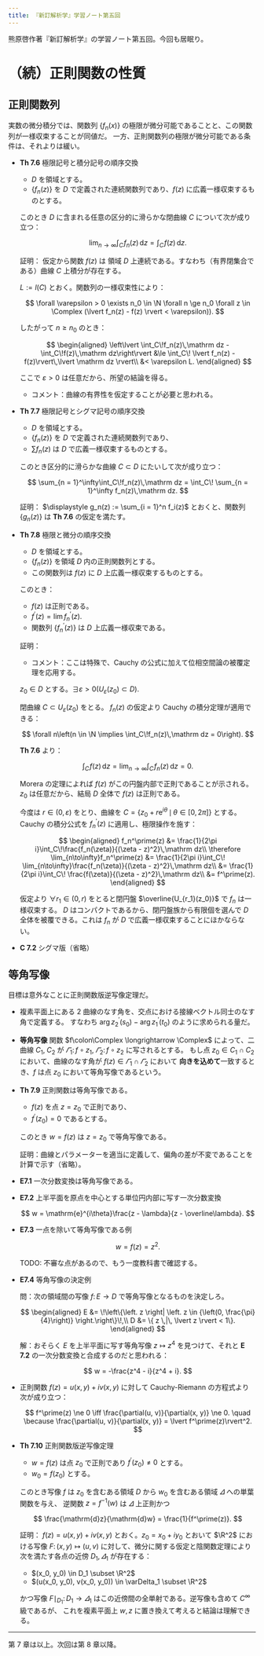 ```yaml
---
title: 『新訂解析学』学習ノート第五回
---
```


熊原啓作著『新訂解析学』の学習ノート第五回。今回も居眠り。

# （続）正則関数の性質

## 正則関数列

実数の微分積分では、関数列 $\lbrace f_n(x) \rbrace$ の極限が微分可能であることと、この関数列が一様収束することが同値だ。
一方、正則関数列の極限が微分可能である条件は、それよりは緩い。

* **Th 7.6** 極限記号と積分記号の順序交換
  * $D$ を領域とする。
  * $\lbrace f_n(z) \rbrace$ を $D$ で定義された連続関数列であり、$f(z)$ に広義一様収束するものとする。

  このとき $D$ に含まれる任意の区分的に滑らかな閉曲線 $C$ について次が成り立つ：

  $$
  \lim_{n \to \infty}\int_C\!f_n(z)\,\mathrm dz = \int_C\!f(z)\,\mathrm dz.
  $$

  証明：
  仮定から関数 $f(z)$ は 領域 $D$ 上連続である。すなわち（有界閉集合である）曲線 $C$ 上積分が存在する。

  $L := l(C)$ とおく。関数列の一様収束性により：

  $$
  \forall \varepsilon > 0
    \exists n_0 \in \N
        \forall n \ge n_0 \forall z \in \Complex (\lvert f_n(z) - f(z) \rvert < \varepsilon)).
  $$

  したがって $n \ge n_0$ のとき：

  $$
  \begin{aligned}
      \left\lvert \int_C\!f_n(z)\,\mathrm dz - \int_C\!f(z)\,\mathrm dz\right\rvert
      &\le \int_C\! \lvert f_n(z) - f(z)\rvert\,\lvert \mathrm dz \rvert\\
      &< \varepsilon L.
  \end{aligned}
  $$

  ここで $\varepsilon > 0$ は任意だから、所望の結論を得る。
  * コメント：曲線の有界性を仮定することが必要と思われる。
* **Th 7.7** 極限記号とシグマ記号の順序交換
  * $D$ を領域とする。
  * $\lbrace f_n(z) \rbrace$ を $D$ で定義された連続関数列であり、
  * $\sum f_n(z)$ は $D$ で広義一様収束するものとする。

  このとき区分的に滑らかな曲線 $C \subset D$ にたいして次が成り立つ：

  $$
  \sum_{n = 1}^\infty\int_C\!f_n(z)\,\mathrm dz
  = \int_C\! \sum_{n = 1}^\infty f_n(z)\,\mathrm dz.
  $$

  証明：
  $\displaystyle g_n(z) := \sum_{i = 1}^n f_i(z)$ とおくと、関数列 $\lbrace g_n(z) \rbrace$ は
  **Th 7.6** の仮定を満たす。
* **Th 7.8** 極限と微分の順序交換
  * $D$ を領域とする。
  * $\lbrace f_n(z) \rbrace$ を領域 $D$ 内の正則関数列とする。
  * この関数列は $f(z)$ に $D$ 上広義一様収束するものとする。

  このとき：
  * $f(z)$ は正則である。
  * $f^\prime(z) = \lim f_n^\prime(z).$
  * 関数列 $\lbrace f_n^\prime(z) \rbrace$ は $D$ 上広義一様収束である。

  証明：
  * コメント：ここは特殊で、Cauchy の公式に加えて位相空間論の被覆定理を応用する。

  $z_0 \in D$ とする。$\exists \varepsilon > 0 (U_{\varepsilon}(z_0) \subset D).$

  閉曲線 $C \subset U_{\varepsilon}(z_0)$ をとる。
  $f_n(z)$ の仮定より Cauchy の積分定理が適用できる：

  $$
  \forall n\left(n \in \N \implies \int_C\!f_n(z)\,\mathrm dz = 0\right).
  $$

  **Th 7.6** より：

  $$
  \int_C\!f(z)\,\mathrm dz = \lim_{n\to\infty}\int_C\!f_n(z)\,\mathrm dz = 0.
  $$

  Morera の定理によれば $f(z)$ がこの円盤内部で正則であることが示される。
  $z_0$ は任意だから、結局 $D$ 全体で $f(z)$ は正則である。

  今度は $r \in {(0, \varepsilon)}$ をとり、曲線を $C = \lbrace z_0 + r\mathrm{e}^{i\theta}\,\mid\, \theta \in {[0, 2\pi]} \rbrace$ とする。
  Cauchy の積分公式を $f_n^\prime(z)$ に適用し、極限操作を施す：

  $$
  \begin{aligned}
  f_n^\prime(z) &= \frac{1}{2\pi i}\int_C\!\frac{f_n(\zeta)}{(\zeta - z)^2}\,\mathrm dz\\
  \therefore \lim_{n\to\infty}f_n^\prime(z) &= \frac{1}{2\pi i}\int_C\! \lim_{n\to\infty}\frac{f_n(\zeta)}{(\zeta - z)^2}\,\mathrm dz\\
  &= \frac{1}{2\pi i}\int_C\! \frac{f(\zeta)}{(\zeta - z)^2}\,\mathrm dz\\
  &= f^\prime(z).
  \end{aligned}
  $$

  仮定より $\forall r_1 \in {(0, r)}$ をとると閉円盤 $\overline{U_{r_1}(z_0)}$ で $f_n$ は一様収束する。
  $D$ はコンパクトであるから、閉円盤族から有限個を選んで $D$ 全体を被覆できる。これは $f_n$ が $D$ で広義一様収束することにほかならない。
* **C 7.2** シグマ版（省略）

## 等角写像

目標は意外なことに正則関数版逆写像定理だ。

* 複素平面上にある 2 曲線のなす角を、交点における接線ベクトル同士のなす角で定義する。
  すなわち $\arg z_2^\prime(s_0) - \arg z_1^\prime(t_0)$ のように求められる量だ。
* **等角写像** 関数 $f\colon\Complex \longrightarrow \Complex$ によって、二曲線 $C_1,\;C_2$ が
  $\varGamma_1\colon f \circ z_1,\;\varGamma_2\colon f \circ z_2$ に写されるとする。
  もし点 $z_0 \in C_1 \cap C_2$ において、曲線のなす角が $f(z) \in \varGamma_1 \cap \varGamma_2$ において
  **向きを込めて**一致するとき、$f$ は点 $z_0$ において等角写像であるという。
* **Th 7.9** 正則関数は等角写像である。
  * $f(z)$ を点 $z = z_0$ で正則であり、
  * $f^\prime(z_0) = 0$ であるとする。

  このとき $w = f(z)$ は $z = z_0$ で等角写像である。

  証明：曲線とパラメーターを適当に定義して、偏角の差が不変であることを計算で示す（省略）。
* **E7.1** 一次分数変換は等角写像である。
* **E7.2** 上半平面を原点を中心とする単位円内部に写す一次分数変換

  $$
  w = \mathrm{e}^{i\theta}\frac{z - \lambda}{z - \overline\lambda}.
  $$

* **E7.3** 一点を除いて等角写像である例

  $$
  w = f(z) = z^2.
  $$

  TODO: 不審な点があるので、もう一度教科書で確認する。
* **E7.4** 等角写像の決定例

  問：次の領域間の写像 $f\colon E \longrightarrow D$ で等角写像となるものを決定しろ。

  $$
  \begin{aligned}
      E &= \!\left\{\left. z \right| \left. z \in {\left(0, \frac{\pi}{4}\right)} \right.\right\}\!,\\
      D &= \{ z \,|\, \lvert z \rvert < 1\}.
  \end{aligned}
  $$

  解：おそらく $E$ を上半平面に写す等角写像 $z \longmapsto z^4$ を見つけて、それと **E 7.2** の一次分数変換と合成するのだと思われる：

  $$
  w = -\frac{z^4 - i}{z^4 + i}.
  $$

* 正則関数 $f(z) = u(x, y) + iv(x, y)$ に対して Cauchy-Riemann の方程式より次が成り立つ：

  $$
  f^\prime(z) \ne 0 \iff \frac{\partial(u, v)}{\partial(x, y)} \ne 0.
  \quad \because \frac{\partial(u, v)}{\partial(x, y)} = \lvert f^\prime(z)\rvert^2.
  $$

* **Th 7.10** 正則関数版逆写像定理
  * $w = f(z)$ は点 $z_0$ で正則であり $f^\prime(z_0) \ne 0$ とする。
  * $w_0 = f(z_0)$ とする。

  このとき写像 $f$ は $z_0$ を含むある領域 $D$ から $w_0$ を含むある領域 $\varDelta$ への単葉関数を与え、
  逆関数 $z = f^{-1}(w)$ は $\varDelta$ 上正則かつ

  $$
  \frac{\mathrm{d}z}{\mathrm{d}w} = \frac{1}{f^\prime(z)}.
  $$

  証明：
  $f(z) = u(x, y) + iv(x, y)$ とおく。$z_0 = x_0 + i y_0$ とおいて
  $\R^2$ における写像 $F\colon(x, y) \longmapsto (u, v)$ に対して、微分に関する仮定と陰関数定理により次を満たす各点の近傍 $D_1, \varDelta_1$ が存在する：

  * $(x_0, y_0) \in D_1 \subset \R^2$
  * $(u(x_0, y_0), v(x_0, y_0)) \in \varDelta_1 \subset \R^2$

  かつ写像 $F\mid_{D_1}\colon D_1 \longrightarrow \varDelta_1$ はこの近傍間の全単射である。逆写像も含めて $C^\infty$ 級であるが、
  これを複素平面上 $w, z$ に置き換えて考えると結論は理解できる。

----

第 7 章は以上。次回は第 8 章以降。
